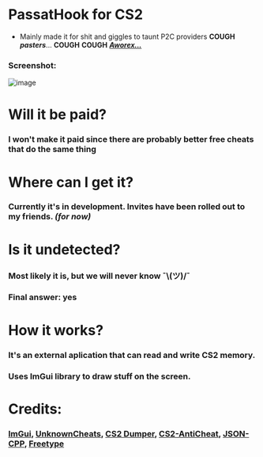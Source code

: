 # PassatHook for CS2
- Mainly made it for shit and giggles to taunt P2C providers **COUGH** ***pasters***... **COUGH** **COUGH** ***[Aworex...](https://youtu.be/TYj2F44RUMY?si=NeSKBWAwUhx56VJU)***
### Screenshot:
![image](https://cdn.discordapp.com/attachments/1201874704722305055/1211371832884727808/image.png?ex=65f72f6f&is=65e4ba6f&hm=e800b77f1e1f8e6696b3ba4189caa5414c825aeee6b889c686ceca04b86cf91f&)
# Will it be paid?
### I won't make it paid since there are probably better free cheats that do the same thing
# Where can I get it?
### Currently it's in development. Invites have been rolled out to my friends. *(for now)*
# Is it undetected?
### Most likely it is, but we will never know ¯\\(ツ)/¯
### Final answer: yes
# How it works?
### It's an external aplication that can read and write CS2 memory.
### Uses ImGui library to draw stuff on the screen.
# Credits:
### [ImGui](https://github.com/ocornut/imgui), [UnknownCheats](https://www.unknowncheats.me/), [CS2 Dumper](https://github.com/a2x/cs2-dumper), [CS2-AntiCheat](https://github.com/danielkrupinski/cs2-anticheat), [JSON-CPP](https://github.com/open-source-parsers/jsoncpp), [Freetype](https://freetype.org/)
